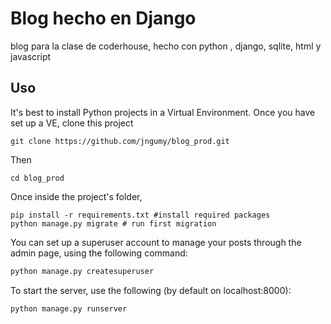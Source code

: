 # Blog hecho en Django

blog para la clase de coderhouse, hecho con python , django, sqlite, html y javascript

## Uso

It's best to install Python projects in a Virtual Environment. Once you have set up a VE, clone this project

```
git clone https://github.com/jngumy/blog_prod.git
```
Then

```
cd blog_prod
```
Once inside the project's folder, 

```
pip install -r requirements.txt #install required packages
python manage.py migrate # run first migration
```

You can set up a superuser account to manage your posts through the admin page, using the following command:

```python
python manage.py createsuperuser
```

To start the server, use the following (by default on localhost:8000):

```python
python manage.py runserver
```


